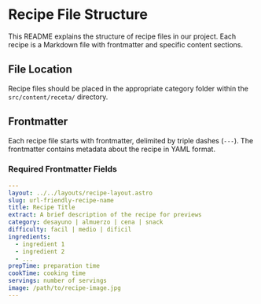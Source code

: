 # Recipe File Structure

This README explains the structure of recipe files in our project. Each recipe is a Markdown file with frontmatter and specific content sections.

## File Location

Recipe files should be placed in the appropriate category folder within the `src/content/receta/` directory.

## Frontmatter

Each recipe file starts with frontmatter, delimited by triple dashes (`---`). The frontmatter contains metadata about the recipe in YAML format.

### Required Frontmatter Fields

```yaml
---
layout: ../../layouts/recipe-layout.astro
slug: url-friendly-recipe-name
title: Recipe Title
extract: A brief description of the recipe for previews
category: desayuno | almuerzo | cena | snack
difficulty: facil | medio | dificil
ingredients:
  - ingredient 1
  - ingredient 2
  - ...
prepTime: preparation time
cookTime: cooking time
servings: number of servings
image: /path/to/recipe-image.jpg
---
```
